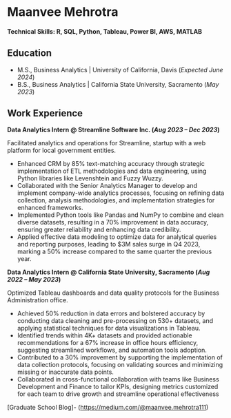 # Maanvee Mehrotra 

#### Technical Skills: R, SQL, Python, Tableau, Power BI, AWS, MATLAB

## Education
- M.S., Business Analytics | University of California, Davis (_Expected June 2024_)
- B.S., Business Analytics | California State University, Sacramento (_May 2023_)

## Work Experience
**Data Analytics Intern @ Streamline Software Inc. (_Aug 2023 – Dec 2023_)**

Facilitated analytics and operations for Streamline, startup with a web platform for local government entities.
- Enhanced CRM by 85% text-matching accuracy through strategic implementation of ETL methodologies and data engineering, using Python libraries like Levenshtein and Fuzzy Wuzzy.
- Collaborated with the Senior Analytics Manager to develop and implement company-wide analytics processes, focusing on refining data collection, analysis methodologies, and implementation strategies for enhanced frameworks.
- Implemented Python tools like Pandas and NumPy to combine and clean diverse datasets, resulting in a 70% improvement in data accuracy, ensuring greater reliability and enhancing data credibility.
- Applied effective data modeling to optimize data for analytical queries and reporting purposes, leading to $3M sales surge in Q4 2023, marking a 50% increase compared to the same quarter the previous year.

**Data Analytics Intern  @ California State University, Sacramento (_Aug 2022 – May 2023_)**

Optimized Tableau dashboards and data quality protocols for the Business Administration office.
- Achieved 50% reduction in data errors and bolstered accuracy by conducting data cleaning and pre-processing on 530+ datasets, and applying statistical techniques for data visualizations in Tableau.
- Identified trends within 4K+ datasets and provided actionable recommendations for a 67% increase in office hours efficiency, suggesting streamlined workflows, and automation tools adoption.
- Contributed to a 30% improvement by supporting the implementation of data collection protocols, focusing on validating sources and minimizing missing or inaccurate data points.
- Collaborated in cross-functional collaboration with teams like Business Development and Finance to tailor KPIs, designing metrics customized for each team to drive growth and streamline operational effectiveness


[Graduate School Blog]- (https://medium.com/@maanvee.mehrotra111)

